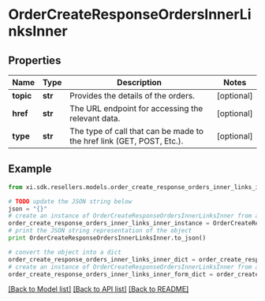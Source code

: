 # OrderCreateResponseOrdersInnerLinksInner


## Properties

Name | Type | Description | Notes
------------ | ------------- | ------------- | -------------
**topic** | **str** | Provides the details of the orders. | [optional] 
**href** | **str** | The URL endpoint for accessing the relevant data. | [optional] 
**type** | **str** | The type of call that can be made to the href link (GET, POST, Etc.). | [optional] 

## Example

```python
from xi.sdk.resellers.models.order_create_response_orders_inner_links_inner import OrderCreateResponseOrdersInnerLinksInner

# TODO update the JSON string below
json = "{}"
# create an instance of OrderCreateResponseOrdersInnerLinksInner from a JSON string
order_create_response_orders_inner_links_inner_instance = OrderCreateResponseOrdersInnerLinksInner.from_json(json)
# print the JSON string representation of the object
print OrderCreateResponseOrdersInnerLinksInner.to_json()

# convert the object into a dict
order_create_response_orders_inner_links_inner_dict = order_create_response_orders_inner_links_inner_instance.to_dict()
# create an instance of OrderCreateResponseOrdersInnerLinksInner from a dict
order_create_response_orders_inner_links_inner_form_dict = order_create_response_orders_inner_links_inner.from_dict(order_create_response_orders_inner_links_inner_dict)
```
[[Back to Model list]](../README.md#documentation-for-models) [[Back to API list]](../README.md#documentation-for-api-endpoints) [[Back to README]](../README.md)


